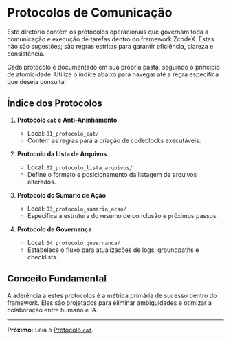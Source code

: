 # Protocolos de Comunicação

Este diretório contém os protocolos operacionais que governam toda a comunicação e execução de tarefas dentro do framework ZcodeX. Estas não são sugestões; são regras estritas para garantir eficiência, clareza e consistência.

Cada protocolo é documentado em sua própria pasta, seguindo o princípio de atomicidade. Utilize o índice abaixo para navegar até a regra específica que deseja consultar.

## Índice dos Protocolos

1.  **Protocolo `cat` e Anti-Aninhamento**
    *   Local: `01_protocolo_cat/`
    *   Contém as regras para a criação de codeblocks executáveis.

2.  **Protocolo da Lista de Arquivos**
    *   Local: `02_protocolo_lista_arquivos/`
    *   Define o formato e posicionamento da listagem de arquivos alterados.

3.  **Protocolo do Sumário de Ação**
    *   Local: `03_protocolo_sumario_acao/`
    *   Especifica a estrutura do resumo de conclusão e próximos passos.

4.  **Protocolo de Governança**
    *   Local: `04_protocolo_governanca/`
    *   Estabelece o fluxo para atualizações de logs, groundpaths e checklists.

## Conceito Fundamental

A aderência a estes protocolos é a métrica primária de sucesso dentro do framework. Eles são projetados para eliminar ambiguidades e otimizar a colaboração entre humano e IA.

---

**Próximo:** Leia o [Protocolo `cat`](01_protocolo_cat/_indice.*.md).

